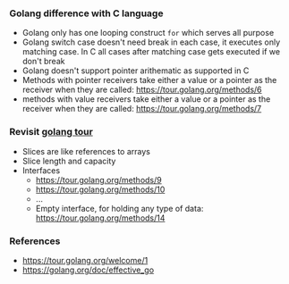 ### Golang difference with C language
- Golang only has one looping construct `for` which serves all purpose
- Golang switch case doesn't need break in each case, it executes only matching case. In C all cases after matching case gets executed if we don't break
- Golang doesn't support pointer arithematic as supported in C
- Methods with pointer receivers take either a value or a pointer as the receiver when they are called: https://tour.golang.org/methods/6
- methods with value receivers take either a value or a pointer as the receiver when they are called: https://tour.golang.org/methods/7

### Revisit [golang tour](https://tour.golang.org)
- Slices are like references to arrays
- Slice length and capacity
- Interfaces
  - https://tour.golang.org/methods/9
  - https://tour.golang.org/methods/10
  - ...
  - Empty interface, for holding any type of data: https://tour.golang.org/methods/14

### References
- https://tour.golang.org/welcome/1
- https://golang.org/doc/effective_go
